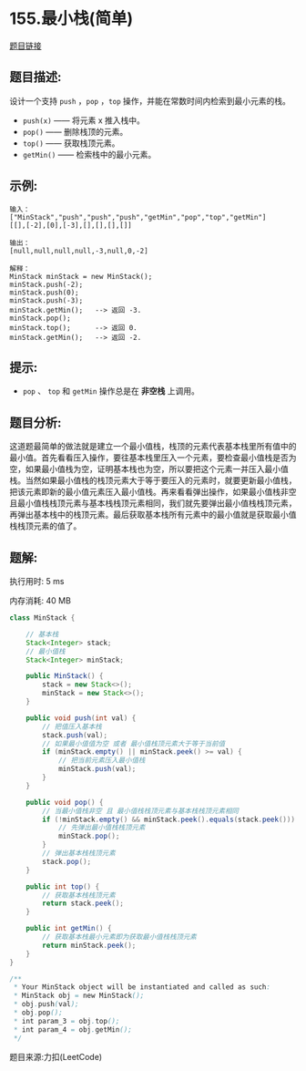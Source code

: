 # 155.最小栈(简单)

[题目链接](https://leetcode-cn.com/problems/min-stack/)

## 题目描述:

设计一个支持 `push` ，`pop` ，`top` 操作，并能在常数时间内检索到最小元素的栈。

- `push(x)` —— 将元素 x 推入栈中。
- `pop()` —— 删除栈顶的元素。
- `top()` —— 获取栈顶元素。
- `getMin()` —— 检索栈中的最小元素。

## 示例:

```
输入：
["MinStack","push","push","push","getMin","pop","top","getMin"]
[[],[-2],[0],[-3],[],[],[],[]]

输出：
[null,null,null,null,-3,null,0,-2]

解释：
MinStack minStack = new MinStack();
minStack.push(-2);
minStack.push(0);
minStack.push(-3);
minStack.getMin();   --> 返回 -3.
minStack.pop();
minStack.top();      --> 返回 0.
minStack.getMin();   --> 返回 -2.
```

## 提示:

- `pop` 、 `top` 和 `getMin` 操作总是在 **非空栈** 上调用。

## 题目分析:

这道题最简单的做法就是建立一个最小值栈，栈顶的元素代表基本栈里所有值中的最小值。首先看看压入操作，要往基本栈里压入一个元素，要检查最小值栈是否为空，如果最小值栈为空，证明基本栈也为空，所以要把这个元素一并压入最小值栈。当然如果最小值栈的栈顶元素大于等于要压入的元素时，就要更新最小值栈，把该元素即新的最小值元素压入最小值栈。再来看看弹出操作，如果最小值栈非空且最小值栈栈顶元素与基本栈栈顶元素相同，我们就先要弹出最小值栈栈顶元素，再弹出基本栈中的栈顶元素。最后获取基本栈所有元素中的最小值就是获取最小值栈栈顶元素的值了。

## 题解:

执行用时: 5 ms

内存消耗: 40 MB

```java
class MinStack {

    // 基本栈
    Stack<Integer> stack;
    // 最小值栈
    Stack<Integer> minStack;

    public MinStack() {
        stack = new Stack<>();
        minStack = new Stack<>();
    }

    public void push(int val) {
        // 把值压入基本栈
        stack.push(val);
        // 如果最小值值为空 或者 最小值栈顶元素大于等于当前值
        if (minStack.empty() || minStack.peek() >= val) {
            // 把当前元素压入最小值栈
            minStack.push(val);
        }
    }

    public void pop() {
        // 当最小值栈非空 且 最小值栈栈顶元素与基本栈栈顶元素相同
        if (!minStack.empty() && minStack.peek().equals(stack.peek())) {
            // 先弹出最小值栈栈顶元素
            minStack.pop();
        }
        // 弹出基本栈栈顶元素
        stack.pop();
    }

    public int top() {
        // 获取基本栈栈顶元素
        return stack.peek();
    }

    public int getMin() {
        // 获取基本栈最小元素即为获取最小值栈栈顶元素
        return minStack.peek();
    }
}

/**
 * Your MinStack object will be instantiated and called as such:
 * MinStack obj = new MinStack();
 * obj.push(val);
 * obj.pop();
 * int param_3 = obj.top();
 * int param_4 = obj.getMin();
 */
```

题目来源:力扣(LeetCode)
